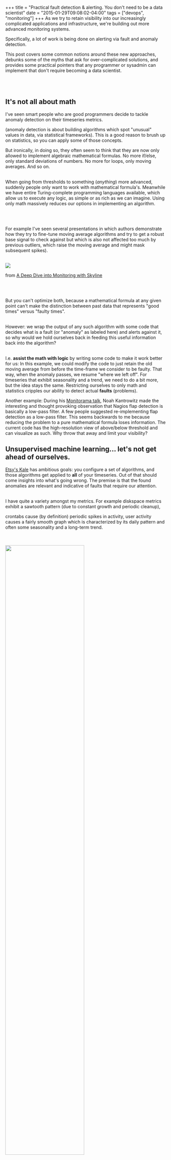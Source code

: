 +++
title = "Practical fault detection & alerting.  You don't need to be a data scientist"
date = "2015-01-29T09:08:02-04:00"
tags = ["devops", "monitoring"]
+++
As we try to retain visibility into our increasingly complicated applications and infrastructure, we're building out more advanced monitoring systems.

Specifically, a lot of work is being done on alerting via fault and anomaly detection.

This post covers some common notions around these new approaches, debunks some of the myths that ask for over-complicated solutions, and provides some practical pointers that any programmer or sysadmin can implement that don't require becoming a data scientist.

<!--more-->

<br/>

<br/>



<h2>It's not all about math</h2>

<p>

I've seen smart people who are good programmers decide to tackle anomaly detection on their timeseries metrics.

(anomaly detection is about building algorithms which spot "unusual" values in data, via statistical frameworks).  This is a good reason to brush up on statistics, so you can apply some of those concepts.

But ironically, in doing so, they often seem to think that they are now only allowed to implement algebraic mathematical formulas. No more if/else, only standard deviations of numbers.  No more for loops, only moving averages. And so on.

<br/>When going from thresholds to something (<i>anything</i>) more advanced, suddenly people only want to work with mathematical formula's.  Meanwhile we have entire Turing-complete programming languages available, which allow us to execute any logic, as simple or as rich as we can imagine.  Using only math massively reduces our options in implementing an algorithm. 

<br/>

<br/>For example I've seen several presentations in which authors demonstrate how they try to fine-tune moving average algorithms and try to get a robust base signal to check against but which is also not affected too much by previous outliers, which raise the moving average and might mask subsequent spikes).  

<br/>

<img src="http://dieter.plaetinck.be/files/fault-detection-moving-average.png">

from <a href="https://speakerdeck.com/astanway/a-deep-dive-into-monitoring-with-skyline">A Deep Dive into Monitoring with Skyline</a>

<br/>

<br/>

But you can't optimize both, because a mathematical formula at any given point can't make the distinction between past data that represents "good times" versus "faulty times".

<br/>However: we wrap the output of any such algorithm with some code that decides what is a fault (or "anomaly" as labeled here) and alerts against it, so why would we hold ourselves back in feeding this useful information back into the algorithm?

<br/>I.e. <b>assist the math with logic</b> by writing some code to make it work better for us:  In this example, we could modify the code to just retain the old moving average from before the time-frame we consider to be faulty.  That way, when the anomaly passes, we resume "where we left off".  For timeseries that exhibit seasonality and a trend, we need to do a bit more, but the idea stays the same.   Restricting ourselves to only math and statistics cripples our ability to detect actual <b>faults</b> (problems).

</p>

<p>

Another example: During his <a href="https://coderanger.net/talks/echo/">Monitorama talk</a>, Noah Kantrowitz made the interesting and thought provoking observation that Nagios flap detection is basically a low-pass filter.  A few people suggested re-implementing flap detection as a low-pass filter.  This seems backwards to me because reducing the problem to a pure mathematical formula loses information.  The current code has the high-resolution view of above/below threshold and can visualize as such.  Why throw that away and limit your visibility?

</p>



<h2>Unsupervised machine learning... let's not get ahead of ourselves.</h2>

<a href="https://codeascraft.com/2013/06/11/introducing-kale/">Etsy's Kale</a> has ambitious goals: you configure a set of algorithms, and those algorithms get applied to <b>all</b> of your timeseries.  Out of that should come insights into what's going wrong.  The premise is that the found anomalies are relevant and indicative of faults that require our attention.

<br/>I have quite a variety amongst my metrics.  For example diskspace metrics exhibit a sawtooth pattern (due to constant growth and periodic cleanup),

crontabs cause (by definition) periodic spikes in activity, user activity causes a fairly smooth graph which is characterized by its daily pattern and often some seasonality and a long-term trend.

<br/>

<br/>

<img width="70%" src="http://dieter.plaetinck.be//files/anomaly-detection-cases.png">

<br/>

<br/>Because they look differently, anomalies and faults look different too.  In fact, within each category there are multiple problematic scenarios. (e.g. user activity based timeseries should not suddenly drop, but also not be significantly lower than other days, even if the signal stays smooth and follows the daily rhythm)

<br/>

<br/>I have a hard time believing that running the same algorithms on all of that data, and doing minimal configuration on them, will produce meaningful results. At least I expect a very low signal/noise ratio.  Unfortunately, of the people who I've asked about their experiences with Kale/Skyline, the only cases where it's been useful is where skyline input has been restricted to a certain category of metrics - it's up to you do this filtering (perhaps via carbon-relay rules), potentially running multiple skyline instances - and sufficient time is required hand-selecting the appropriate algorithms to match the data.  This reduces the utility.

<br/>"Minimal configuration" sounds great but this doesn't seem to work.

<br/>

Instead, something like <a href="http://bosun.org/">Bosun</a> (see further down) where you can visualize your series, experiment with algorithms and see the results in place on current and historical data, to manage alerting rules seems more practical.

<br/>

<br/>Some companies (all proprietary) take it a step further and pay tens of engineers to work on algorithms that inspect all of your series, classify them into categories, "learn" them and automatically configure algorithms that will do anomaly detection, so it can alert anytime something looks unusual (though not necessarily faulty). 

This probably works fairly well, but has a high cost, still can't know everything there is to know about your timeseries, is of no help of your timeseries is behaving faulty from the start and still alerts on anomalous, but irrelevant outliers.

<br/>

<br/>



I'm <b>suggesting we don't need to make it that fancy</b> and we can do much better by <b>injecting some domain knowledge</b> into our monitoring system:

<ul>

<li>using minimal work of classifying metrics via metric meta-data or rules that parse metric id's, we can automatically infer knowledge of how the series is supposed to behave (e.g. assume that disk_mb_used looks like sawtooth, frontend_requests_per_s daily seasonal, etc) and apply fitting processing accordingly.

<br/>Any sysadmin or programmer can do this, it's a bit of work but should make a hands-off automatic system such as Kale more accurate.

<br/>Of course, adopting <a href="http://metrics20.org/">metrics 2.0</a> will help with this as well. Another problem with machine learning is they would have to infer how metrics relate against each other, whereas with metric metadata this can easily be inferred (e.g.: what are the metrics for different machines in the same cluster, etc)</li>

<li>hooking into service/configuration management: you probably already have a service, tool, or file that knows how your infrastructure looks like and which services run where.  We know where user-facing apps run, where crontabs run, where we store log files, where and when we run cleanup jobs.  We know in what ratios traffic is balanced across which nodes, and so on.  Alerting systems can leverage this information to apply better suited fault detection rules.  And you don't need a large machine learning infrastructure for it. (as an aside: I have a lot more ideas on cloud-monitoring integration)</li>

<li>Many scientists are working on algorithms that find cause and effect when different series exhibit anomalies, so they can send more useful alerts.  But again here, a simple model of the infrastructure gives you service dependencies in a much easier way.</li>

<li>hook into your event tracking. If you have something like <a href="https://github.com/Dieterbe/anthracite/">anthracite</a> that lists upcoming press releases, then your monitoring system knows not to alert if suddenly traffic is a bit higher.  In fact, you might want to alert if your announcement did not create a sudden increase in traffic.  If you have a large scale infrastructure, you might go as far as tagging upcoming maintenance windows with metadata so the monitoring knows which services or hosts will be affected (and which shouldn't).

</ul>

<br/>

Anomaly detection is useful if you don't know what you're looking for, or providing an extra watching eye on your log data.  Which is why it's commonly used for detecting fraud in security logs and such.

For operational metrics of which admins know what they mean, should and should not look like, and how they relate to each other, we can build more simple and more effective solutions.





<h2>The trap of complex event processing... no need to abandon familiar tools</h2>

On your quest into better alerting, you soon read and hear about real-time stream processing, and CEP (complex event processing) systems.

It's not hard to be convinced on their merits:  who wouldn't want real-time as-soon-as-the-data-arrives-you-can-execute-logic-and-fire-alerts?

<br/>They also come with a fairly extensive and flexible language that lets you program or compose monitoring rules using your domain knowledge.

I believe I've heard of <a href="https://storm.apache.org/">storm</a> for monitoring, but <a href="http://riemann.io/">Riemann</a> is the best known of these tools that focus on open source monitoring.

It is a nice, powerful tool and probably the easiest of the CEP tools to adopt.  It can also produce very useful dashboards.

However, these tools come with their own API or language, and programming against real-time streams is quite a paradigm shift which can be hard to justify.  And while their architecture and domain specificity works well for large scale situations, these benefits aren't worth it for most (medium and small) shops I know:  it's a lot easier (albeit less efficient) to just query a datastore over and over and program in the language you're used to.  With a decent timeseries store (or one written to hold the most recent data in memory such as <a href="https://github.com/dgryski/carbonmem">carbonmem</a>) this is not an issue, and the difference in timeliness of alerts becomes negligible!





<h2>An example: finding spikes</h2>

Like many places, we were stuck with static thresholds, which don't cover some common failure scenarios.

So I started asking myself some questions:

<br>

<br>

<center>

    <i>which behavioral categories of timeseries do we have, what kind of issues can arise in each category,

        <br/>how does that look like in the data, and what's the simplest way I can detect each scenario?</i>

</center>

<br/>

Our most important data falls within the user-driven category from above where various timeseries from across the stack are driven by, and reflect user activity.  And within this category, the most common problem (at least in my experience) is spikes in the data.  I.e. a sudden drop in requests/s or a sudden spike in response time.  As it turned out, this is much easier to detect than one might think:

<br/>

<img style="float:left; margin:15px;" src="http://dieter.plaetinck.be/files/poor-mans-fault-detection.png">

<br/>

In this example I just track the standard deviation of a moving window of 10 points.  <a href="http://en.wikipedia.org/wiki/Standard_deviation">Standard deviation</a> is simply a measure of how much numerical values differ from each other.  Any sudden spike bumps the standard deviation.   We can then simply set a threshold on the deviation.  Fairly trivial to set up, but has been highly effective for us.

<br/>

<br/>You do need to manually declare what is an acceptable standard deviation value to be compared against, which you will typically deduce from previous data.  This can be annoying until you build an interface to speed up, or a tool to automate this step.

<br/>In fact, it's trivial to collect previous deviation data (e.g. from the same time of the day, yesterday, or the same time of the week, last week) and automatically use that to guide a threshold.  (<a href="http://bosun.org/">Bosun</a> - see the following section - has "band" and "graphiteBand" functions to assist with this).  This is susceptible to previous outliers, but you can easily select multiple previous timeframes to minimize this issue in practice.

<br/>

<a href="https://groups.google.com/forum/#!topic/it-telemetry/Zb2H4DP6qtk">it-telemetry thread</a>

<br>

<br>

So without requiring fancy anomaly detection, machine learning, advanced math, or event processing, we are able to reliably detect faults using simple, familiar tools.  Some basic statistical concepts (standard deviation, moving average, etc) are a must, but nothing that requires getting a PhD.  In this case I've been using <a href="http://graphite.readthedocs.org/en/0.9.10/functions.html#graphite.render.functions.stdev">Graphite's stdev function</a> and <a href="http://vimeo.github.io/graph-explorer/">Graph-Explorer's</a> alerting feature to manage these kinds of rules, but it doesn't allow for a very practical iterative workflow, so the non-trivial rules will be going into <a href="http://bosun.org/">Bosun</a>.

<br/>BTW, you can also <a href="http://obfuscurity.com/2012/05/Polling-Graphite-with-Nagios">use a script to query Graphite from a Nagios check and do your logic</a>

<br/>

<br/>

<br/>

  

<!--

divideSeries(stdev(avg(keepLastValue(collectd.dfvimeopweb*.cpu.*.cpu.idle)),10),avg(keepLastValue(collectd.dfvimeopweb*.cpu.*.cpu.idle)))



why keepLastValue?

* sumSeries -> none counts as 0, so you can experience big drops which would trigger anomaly detection or failover

* averageSeries -> effectively ignores none values, so your accuracy can drop a lot in light of none values.



of course this masks when your monitoring breaks, so you still need something else to detect anomalies in the "out-of-date-ness" of your points.

-->



<h2>Workflow is key.  A closer look at bosun</h2>

One of the reasons we've been chasing self-learning algorithms is that we have lost faith in the feasibility of a more direct approach.  We can no longer imagine building and maintaining alerting rules because we have no system that provides powerful alerting, helps us keep oversight and streamlines the process of maintaining and iteratively developing alerting.

<br/>I recently discovered <a href="http://bosun.org/">bosun</a>, an alerting frontend ("IDE") by Stack Exchange, <a href="https://www.usenix.org/conference/lisa14/conference-program/presentation/brandt">presented at Lisa14</a>.  I highly recommend watching the video.  They have identified various issues that made alerting a pain, and built a solution that makes human-controlled alerting much more doable.  We've been using it for a month now with good results (I also gave it support for Graphite).



I'll explain its merits, and it'll also become apparent how this ties into some of the things I brought up above:

<img style="float:left; margin:35px;" src="http://bosun.org/public/ss_rule_timeline.png" width="15%">

<ul>

<li>in each rule you can query any data you need from any of your datasources (currently graphite, openTSDB, and elasticsearch).  You can call various <a href="http://bosun.org/configuration.html">functions, boolean logic, and math</a>.  Although it doesn't expose you a full programming language, the bosun language as it stands is fairly complete, and can be extended to cover

new needs.  You choose your own alerting granularity (it can automatically instantiate alerts for every host/service/$your_dimension/... it finds within your metrics, but you can also trivially aggregate across dimensions, or both).  This makes it easy to create advanced alerts that cover a lot of ground, making sure you don't get overloaded by multiple smaller alerts.  And you can incorporate data of other entities within the system, to simply make better alerting decisions.</li>

<li>you can define your own templates for alert emails, which can contain any html code.  You can trivially plot graphs, build tables, use colors and so on.  Clear, context-rich alerts which contain all information you need!</li>

<li>As alluded to, the bosun authors spent a lot of time <a href="https://www.usenix.org/conference/lisa14/conference-program/presentation/brandt">thinking about, and solving</a> the workflow of alerting.  As you work on advanced fault detection and alerting rules you need to be able to see the value of all data (including intermediate computations) and visualize it.  Over time, you will iteratively adjust the rules to become better and more precise.  Bosun supports all of this.  You can execute your rules on historical data and see exactly how the rule performs over time, by displaying the status in a timeline view and providing intermediate values.  And finally, you can see how the alert emails will be rendered <i>as you work on the rule and the templates</i></li>

</ul>



The <a href="http://bosun.org/examples.html">examples</a> section gives you an idea of the things you can do.

<br/>I haven't seen anything solve a pragmatic alerting workflow like bosun (hence their name "alerting IDE"), and its ability to not hold you back as you work on your alerts is refreshing. Furthermore, the built-in processing functions are very <b>complimentary to graphite</b>:

Graphite has a decent API which works well at aggregating and transforming one or more series into one new series; the bosun language is great at reducing series to single numbers, providing boolean logic, and so on, which you need to declare alerting expressions.  This makes them a great combination.

<br/>Of course Bosun isn't perfect either.  Plenty of things can be done to make it (and alerting in general) better.  But it does exemplify many of my points, and it's a nice leap forward in our monitoring toolkit.



<h2>Conclusion</h2>

Many of us aren't ready for some of the new technologies, and some of the technology isn't - and perhaps never will be - ready for us.

As an end-user investigating your options, it's easy to get lured in a direction that promotes over-complication and stimulates your inner scientist but just isn't realistic.

<br/>Taking a step back, it becomes apparent we <b>can</b> setup automated fault detection.  But instead of using machine learning, use metadata, instead of trying to come up with all-encompassing holy grail of math, use several rules of code that you prototype and iterate over, then reuse for similar cases.  Instead of requiring a paradigm shift, use a language you're familiar with.  Especially by polishing up the workflow, we can make many "manual" tasks much easier and quicker.  I believe we can keep polishing up the workflow, distilling common patterns into macros or functions that can be reused, leveraging metric metadata and other sources of truth to configure fault detection, and perhaps even introducing "metrics coverage", akin to "code coverage": verify how much, and which of the metrics are adequately represented in alerting rules, so we can easily spot which metrics have yet to be included in alerting rules.  I think there's a lot of things we can do to make fault detection work better for us, but we have to look in the right direction.



<h2>PS: leveraging metrics 2.0 for anomaly detection</h2>

In my last <a href="https://www.usenix.org/conference/lisa14/conference-program/presentation/plaetinck">metrics 2.0 talk, at LISA14</a> I explored a few ideas on leveraging metrics 2.0 metadata for alerting and fault detection, such as automatically discovering error metrics across the stack, getting high level insights via tags, correlation, etc. If you're interested, it's in the video from 24:55 until 29:40

<br/>

<br/>

<center>

<img src="http://dieter.plaetinck.be/files/metrics20-alerting.png" width="50%">

</center>



<!--

It's not about alerts anyway.



alerts are an immensely crude approach to raising operator awareness.

They are basically boolean: either they interrupt your workflow or they don't.  There's no in between.

Yes, you can just check your alert emails "once in a while", but then realize that after an email or text is sent,

there is no way to update them with new information.  Which is really limiting once you start thinking about it.

Updates have to be provided via new "alerts", or they are available in the monitoring interface but there's no way to tell

by just glancing at your alert overview.  You might be looking at very out of date information.

-> only sent alerts for critical things.

-->
